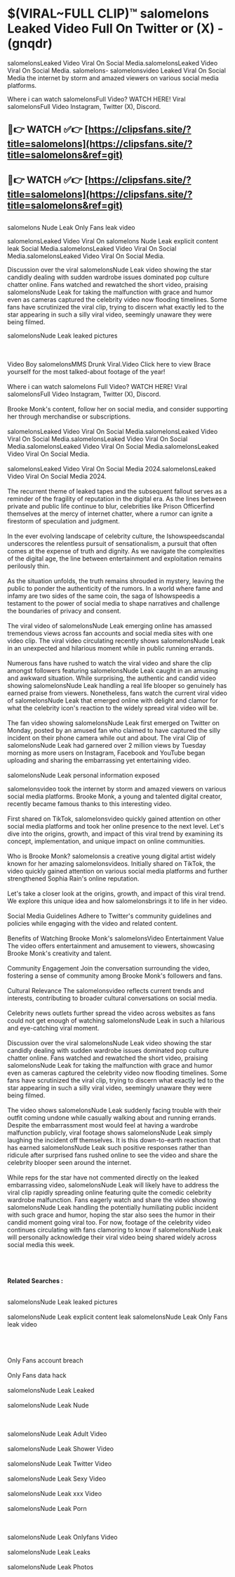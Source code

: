 #  $(VIRAL~FULL CLIP)™ salomelons Leaked Video Full On Twitter or (X)  - (gnqdr)

salomelonsLeaked Video Viral On Social Media.salomelonsLeaked Video Viral On Social Media.
salomelons- salomelonsvideo Leaked Viral On Social Media the internet by storm and amazed viewers on various social media platforms.

Where i can watch salomelonsFull Video? WATCH HERE! Viral salomelonsFull Video Instagram, Twitter (X), Discord.

## 🔴👉 WATCH ✅👉 [https://clipsfans.site/?title=salomelons](https://clipsfans.site/?title=salomelons&ref=git)


## 🔴👉 WATCH ✅👉 [https://clipsfans.site/?title=salomelons](https://clipsfans.site/?title=salomelons&ref=git)
##


salomelons Nude Leak Only Fans leak video 


salomelonsLeaked Video Viral On  salomelons Nude Leak explicit content leak Social Media.salomelonsLeaked Video Viral On Social Media.salomelonsLeaked Video Viral On Social Media.



Discussion over the viral salomelonsNude Leak video showing the star candidly dealing with sudden wardrobe issues dominated pop culture chatter online. Fans watched and rewatched the short video, praising salomelonsNude Leak for taking the malfunction with grace and humor even as cameras captured the celebrity video now flooding timelines. Some fans have scrutinized the viral clip, trying to discern what exactly led to the star appearing in such a silly viral video, seemingly unaware they were being filmed.


salomelonsNude Leak leaked pictures


  <br>

  <br>
Video Boy salomelonsMMS Drunk Viral.Video Click here to view Brace yourself for the most talked-about footage of the year!
<br><br>
Where i can watch salomelons Full Video? WATCH HERE! Viral salomelonsFull Video Instagram, Twitter (X), Discord.
<br><br>
Brooke Monk's content, follow her on social media, and consider supporting her through merchandise or subscriptions.
<br><br>
salomelonsLeaked Video Viral On Social Media.salomelonsLeaked Video Viral On Social Media.salomelonsLeaked Video Viral On Social Media.salomelonsLeaked Video Viral On Social Media.salomelonsLeaked Video Viral On Social Media.
<br><br>
salomelonsLeaked Video Viral On Social Media 2024.salomelonsLeaked Video Viral On Social Media 2024.
<br><br>
The recurrent theme of leaked tapes and the subsequent fallout serves as a reminder of the fragility of reputation in the digital era. As the lines between private and public life continue to blur, celebrities like Prison Officerfind themselves at the mercy of internet chatter, where a rumor can ignite a firestorm of speculation and judgment.
<br><br>
In the ever evolving landscape of celebrity culture, the Ishowspeedscandal underscores the relentless pursuit of sensationalism, a pursuit that often comes at the expense of truth and dignity. As we navigate the complexities of the digital age, the line between entertainment and exploitation remains perilously thin.
<br><br>
As the situation unfolds, the truth remains shrouded in mystery, leaving the public to ponder the authenticity of the rumors. In a world where fame and infamy are two sides of the same coin, the saga of Ishowspeedis a testament to the power of social media to shape narratives and challenge the boundaries of privacy and consent.
<br><br>
The viral video of salomelonsNude Leak emerging online has amassed tremendous views across fan accounts and social media sites with one video clip. The viral video circulating recently shows salomelonsNude Leak in an unexpected and hilarious moment while in public running errands.
<br><br>
Numerous fans have rushed to watch the viral video and share the clip amongst followers featuring salomelonsNude Leak caught in an amusing and awkward situation. While surprising, the authentic and candid video showing salomelonsNude Leak handling a real life blooper so genuinely has earned praise from viewers. Nonetheless, fans watch the current viral video of salomelonsNude Leak that emerged online with delight and clamor for what the celebrity icon's reaction to the widely spread viral video will be.
<br><br>
The fan video showing salomelonsNude Leak first emerged on Twitter on Monday, posted by an amused fan who claimed to have captured the silly incident on their phone camera while out and about. The viral Clip of salomelonsNude Leak had garnered over 2 million views by Tuesday morning as more users on Instagram, Facebook and YouTube began uploading and sharing the embarrassing yet entertaining video.
<br><br>
salomelonsNude Leak personal information exposed

salomelonsvideo took the internet by storm and amazed viewers on various social media platforms. Brooke Monk, a young and talented digital creator, recently became famous thanks to this interesting video.
<br><br>
First shared on TikTok, salomelonsvideo quickly gained attention on other social media platforms and took her online presence to the next level. Let's dive into the origins, growth, and impact of this viral trend by examining its concept, implementation, and unique impact on online communities.
<br><br>
Who is Brooke Monk? salomelonsis a creative young digital artist widely known for her amazing salomelonsvideos. Initially shared on TikTok, the video quickly gained attention on various social media platforms and further strengthened Sophia Rain's online reputation.
<br><br>
Let's take a closer look at the origins, growth, and impact of this viral trend. We explore this unique idea and how salomelonsbrings it to life in her video.
<br><br>
Social Media Guidelines Adhere to Twitter's community guidelines and policies while engaging with the video and related content.
<br><br>
Benefits of Watching Brooke Monk's salomelonsVideo Entertainment Value The video offers entertainment and amusement to viewers, showcasing Brooke Monk's creativity and talent.
<br><br>
Community Engagement Join the conversation surrounding the video, fostering a sense of community among Brooke Monk's followers and fans.
<br><br>
Cultural Relevance The salomelonsvideo reflects current trends and interests, contributing to broader cultural conversations on social media.
<br><br>
Celebrity news outlets further spread the video across websites as fans could not get enough of watching salomelonsNude Leak in such a hilarious and eye-catching viral moment.
<br><br>
Discussion over the viral salomelonsNude Leak video showing the star candidly dealing with sudden wardrobe issues dominated pop culture chatter online. Fans watched and rewatched the short video, praising salomelonsNude Leak for taking the malfunction with grace and humor even as cameras captured the celebrity video now flooding timelines. Some fans have scrutinized the viral clip, trying to discern what exactly led to the star appearing in such a silly viral video, seemingly unaware they were being filmed.
<br><br>
The video shows salomelonsNude Leak suddenly facing trouble with their outfit coming undone while casually walking about and running errands. Despite the embarrassment most would feel at having a wardrobe malfunction publicly, viral footage shows salomelonsNude Leak simply laughing the incident off themselves. It is this down-to-earth reaction that has earned salomelonsNude Leak such positive responses rather than ridicule after surprised fans rushed online to see the video and share the celebrity blooper seen around the internet.
<br><br>
While reps for the star have not commented directly on the leaked embarrassing video, salomelonsNude Leak will likely have to address the viral clip rapidly spreading online featuring quite the comedic celebrity wardrobe malfunction. Fans eagerly watch and share the video showing salomelonsNude Leak handling the potentially humiliating public incident with such grace and humor, hoping the star also sees the humor in their candid moment going viral too. For now, footage of the celebrity video continues circulating with fans clamoring to know if salomelonsNude Leak will personally acknowledge their viral video being shared widely across social media this week.
<br><br>

<br><br>
<strong>Related Searches :</strong>
<br><br>

salomelonsNude Leak leaked pictures
<br><br>
salomelonsNude Leak explicit content leak
salomelonsNude Leak Only Fans leak video
<br><br>

<br><br>
Only Fans account breach
<br><br>
Only Fans data hack
<br><br>
salomelonsNude Leak Leaked
<br><br>
salomelonsNude Leak Nude

<br><br>
salomelonsNude Leak Adult Video
<br><br>
salomelonsNude Leak Shower Video
<br><br>
salomelonsNude Leak Twitter Video
<br><br>
salomelonsNude Leak Sexy Video
<br><br>
salomelonsNude Leak xxx Video
<br><br>
salomelonsNude Leak Porn

<br><br>
salomelonsNude Leak Onlyfans Video
<br><br>
salomelonsNude Leak Leaks
<br><br>
salomelonsNude Leak Photos